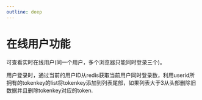 ```yaml
---
outline: deep
---
```


# 在线用户功能
可查看实时在线用户(同一个用户，多个浏览器只能同时登录三个)。

用户登录时，通过当前的用户ID从redis获取当前用户同时登录数，利用userid所拥有的tokenkey的list将tokenkey添加到列表尾部，如果列表大于3从头部删除旧数据并且删除tokenkey对应的token.

